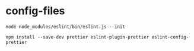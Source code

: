 # config-files

````
node node_modules/eslint/bin/eslint.js --init
````


````
npm install --save-dev prettier eslint-plugin-prettier eslint-config-prettier
````
